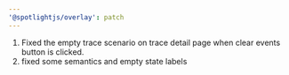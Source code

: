 ```yaml
---
'@spotlightjs/overlay': patch
---
```


1. Fixed the empty trace scenario on trace detail page when clear events button is clicked.
2. fixed some semantics and empty state labels
